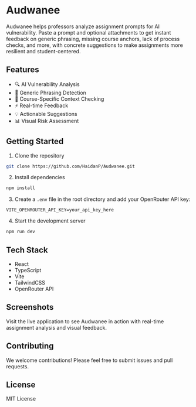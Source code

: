 # Audwanee

Audwanee helps professors analyze assignment prompts for AI vulnerability. Paste a prompt and optional attachments to get instant feedback on generic phrasing, missing course anchors, lack of process checks, and more, with concrete suggestions to make assignments more resilient and student-centered.

## Features

- 🔍 AI Vulnerability Analysis
- 📝 Generic Phrasing Detection
- 🎯 Course-Specific Context Checking
- ⚡ Real-time Feedback
- 💡 Actionable Suggestions
- 📊 Visual Risk Assessment

## Getting Started

1. Clone the repository
```bash
git clone https://github.com/HaidanP/Audwanee.git
```

2. Install dependencies
```bash
npm install
```

3. Create a `.env` file in the root directory and add your OpenRouter API key:
```
VITE_OPENROUTER_API_KEY=your_api_key_here
```

4. Start the development server
```bash
npm run dev
```

## Tech Stack

- React
- TypeScript
- Vite
- TailwindCSS
- OpenRouter API

## Screenshots

Visit the live application to see Audwanee in action with real-time assignment analysis and visual feedback.

## Contributing

We welcome contributions! Please feel free to submit issues and pull requests.

## License

MIT License